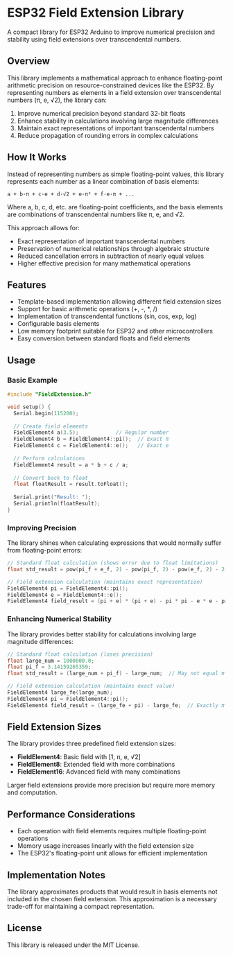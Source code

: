 # ESP32 Field Extension Library

A compact library for ESP32 Arduino to improve numerical precision and stability using field extensions over transcendental numbers.

## Overview

This library implements a mathematical approach to enhance floating-point arithmetic precision on resource-constrained devices like the ESP32. By representing numbers as elements in a field extension over transcendental numbers (π, e, √2), the library can:

1. Improve numerical precision beyond standard 32-bit floats
2. Enhance stability in calculations involving large magnitude differences
3. Maintain exact representations of important transcendental numbers
4. Reduce propagation of rounding errors in complex calculations

## How It Works

Instead of representing numbers as simple floating-point values, this library represents each number as a linear combination of basis elements:

```
a + b·π + c·e + d·√2 + e·π² + f·e·π + ...
```

Where a, b, c, d, etc. are floating-point coefficients, and the basis elements are combinations of transcendental numbers like π, e, and √2.

This approach allows for:
- Exact representation of important transcendental numbers
- Preservation of numerical relationships through algebraic structure
- Reduced cancellation errors in subtraction of nearly equal values
- Higher effective precision for many mathematical operations

## Features

- Template-based implementation allowing different field extension sizes
- Support for basic arithmetic operations (+, -, *, /)
- Implementation of transcendental functions (sin, cos, exp, log)
- Configurable basis elements
- Low memory footprint suitable for ESP32 and other microcontrollers
- Easy conversion between standard floats and field elements

## Usage

### Basic Example

```cpp
#include "FieldExtension.h"

void setup() {
  Serial.begin(115200);
  
  // Create field elements
  FieldElement4 a(3.5);            // Regular number
  FieldElement4 b = FieldElement4::pi();  // Exact π
  FieldElement4 c = FieldElement4::e();   // Exact e
  
  // Perform calculations
  FieldElement4 result = a * b + c / a;
  
  // Convert back to float
  float floatResult = result.toFloat();
  
  Serial.print("Result: ");
  Serial.println(floatResult);
}
```

### Improving Precision

The library shines when calculating expressions that would normally suffer from floating-point errors:

```cpp
// Standard float calculation (shows error due to float limitations)
float std_result = pow(pi_f + e_f, 2) - pow(pi_f, 2) - pow(e_f, 2) - 2 * pi_f * e_f;

// Field extension calculation (maintains exact representation)
FieldElement4 pi = FieldElement4::pi();
FieldElement4 e = FieldElement4::e();
FieldElement4 field_result = (pi + e) * (pi + e) - pi * pi - e * e - pi * e * 2.0;
```

### Enhancing Numerical Stability

The library provides better stability for calculations involving large magnitude differences:

```cpp
// Standard float calculation (loses precision)
float large_num = 1000000.0;
float pi_f = 3.14159265359;
float std_result = (large_num + pi_f) - large_num;  // May not equal π exactly

// Field extension calculation (maintains exact value)
FieldElement4 large_fe(large_num);
FieldElement4 pi = FieldElement4::pi();
FieldElement4 field_result = (large_fe + pi) - large_fe;  // Exactly π
```

## Field Extension Sizes

The library provides three predefined field extension sizes:

- **FieldElement4**: Basic field with [1, π, e, √2]
- **FieldElement8**: Extended field with more combinations
- **FieldElement16**: Advanced field with many combinations

Larger field extensions provide more precision but require more memory and computation.

## Performance Considerations

- Each operation with field elements requires multiple floating-point operations
- Memory usage increases linearly with the field extension size
- The ESP32's floating-point unit allows for efficient implementation

## Implementation Notes

The library approximates products that would result in basis elements not included in the chosen field extension. This approximation is a necessary trade-off for maintaining a compact representation.

## License

This library is released under the MIT License.
